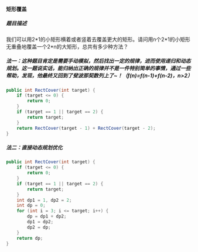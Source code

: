 #### 矩形覆盖

##### 题目描述

我们可以用2\*1的小矩形横着或者竖着去覆盖更大的矩形。请问用n个2*1的小矩形无重叠地覆盖一个2\*n的大矩形，总共有多少种方法？

<!--more-->

##### 法一：这种题目肯定是需要手动模拟，然后找出一定的规律，进而使用递归和动态规划。这一题说实话，能归纳出正确的规律并不是一件特别简单的事情，通过一些帮助，发现，他最终又回到了斐波那契数列上了~！（f(n)=f(n-1)+f(n-2)，n>2）

```java
public int RectCover(int target) {
    if (target <= 0) {
        return 0;
    }
    if (target == 1 || target == 2) {
        return target;
    }
    return RectCover(target - 1) + RectCover(target - 2);
}
```

##### 法二：直接动态规划优化

```java
public int RectCover(int target) {
    if (target <= 0) {
        return 0;
    }
    if (target == 1 || target == 2) {
        return target;
    }
    int dp1 = 1, dp2 = 2;
    int dp = 0;
    for (int i = 3; i <= target; i++) {
        dp = dp1 + dp2;
        dp1 = dp2;
        dp2 = dp;
    }
    return dp;
}
```

